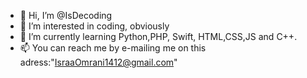 - 👋 Hi, I’m @IsDecoding
- 👀 I’m interested in coding, obviously
- 🌱 I’m currently learning Python,PHP, Swift, HTML,CSS,JS and C++.
- 📫 You can reach me by e-mailing me on this adress:"IsraaOmrani1412@gmail.com"
<!---
IsDecoding/IsDecoding is a ✨ special ✨ repository because its `README.md` (this file) appears on your GitHub profile.
You can click the Preview link to take a look at your changes.
--->
